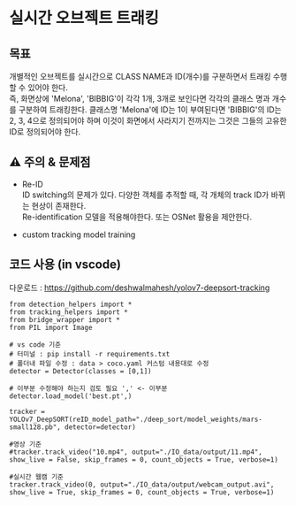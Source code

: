 # 실시간 오브젝트 트래킹


## 목표

개별적인 오브젝트를 실시간으로 CLASS NAME과 ID(개수)를 구분하면서 트래킹 수행 할 수 있어야 한다.<br>
즉, 화면상에 'Melona', 'BIBBIG'이 각각 1개, 3개로 보인다면 각각의 클래스 명과 개수를 구분하여 트래킹한다.
클래스명 'Melona'에 ID는 1이 부여된다면 'BIBBIG'의 ID는 2, 3, 4으로 정의되어야 하며 이것이 화면에서 사라지기 전까지는 그것은 그들의 고유한 ID로 정의되어야 한다.


##  ⚠️ 주의 & 문제점
- Re-ID <br>
ID switching의 문제가 있다. 다양한 객체를 추적할 때, 각 개체의 track ID가 바뀌는 현상이 존재한다.
<br>Re-identification 모델을 적용해야한다. 또는 OSNet 활용을 제안한다.


- custom tracking model training <br>

## 코드 사용 (in vscode)

다운로드 : https://github.com/deshwalmahesh/yolov7-deepsort-tracking



```
from detection_helpers import *
from tracking_helpers import *
from bridge_wrapper import *
from PIL import Image

# vs code 기준
# 터미널 : pip install -r requirements.txt
# 폴더내 파일 수정 : data > coco.yaml 커스텀 내용대로 수정
detector = Detector(classes = [0,1])

# 이부분 수정해야 하는지 검토 필요 ',' <- 이부분
detector.load_model('best.pt',)

tracker = YOLOv7_DeepSORT(reID_model_path="./deep_sort/model_weights/mars-small128.pb", detector=detector)

#영상 기준
#tracker.track_video("10.mp4", output="./IO_data/output/11.mp4", show_live = False, skip_frames = 0, count_objects = True, verbose=1)

#실시간 웹캠 기준
tracker.track_video(0, output="./IO_data/output/webcam_output.avi", show_live = True, skip_frames = 0, count_objects = True, verbose=1) 
```

